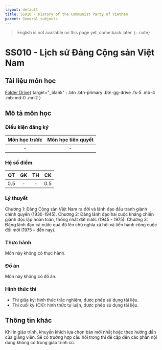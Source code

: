 ```yaml
---
layout: default
title: SS010 - History of the Communist Party of Vietnam
parent: General subjects
---
```


> English is not available on this page yet, come back later.
{: .note}

# SS010 - Lịch sử Đảng Cộng sản Việt Nam

## Tài liệu môn học 
[Folder Drive](https://drive.google.com/drive/folders/19zPxDyyiEsjrc4ZxZ7WyYENiqnBHh3nu?usp=drive_link){:target="_blank" : .btn .btn-primary .btn-gg-drive .fs-5 .mb-4 .mb-md-0 .mr-2 }

## Mô tả môn học

### Điều kiện đăng ký

| Môn học trước| Môn học tiên quyết  |
|------|-----|
| <center> - </center>| <center>-</center>|

### Hệ số điểm

| QT   | GK  | TH  | CK  |
|------|-----|-----|-----|
| <center>0.5</center>| <center>-</center>| <center>-</center> | <center>0.5</center> |

### Lý thuyết

Chương 1: Đảng Cộng sản Việt Nam ra đời và lãnh đạo đấu tranh giành chính quyền (1930-1945).
Chương 2: Đảng lãnh đạo hai cuộc kháng chiến giành độc lập hoàn toàn, thống nhất đất nước (1945 - 1975).
Chương 3: Đảng lãnh đạo cả nước quá độ lên chủ nghĩa xã hội và tiến hành công cuộc đổi mới (1975 – đến nay).

### Thực hành

Môn này không có thực hành.

### Đồ án

Môn này không có đồ án.

### Hình thức thi

- Thi giữa kỳ: hình thức trắc nghiệm, được phép sử dụng tài liệu.
- Thi cuối kỳ (CK): hình thức tự luận, được phép sử dụng tài liệu.

## Thông tin khác

Khi in giáo trình, khuyến khích lựa chọn bản mới nhất hoặc theo hướng dẫn của giảng viên. Sẽ có trường hợp câu hỏi trong thi đề cập đến các phần nội dung không có trong giáo trình cũ.